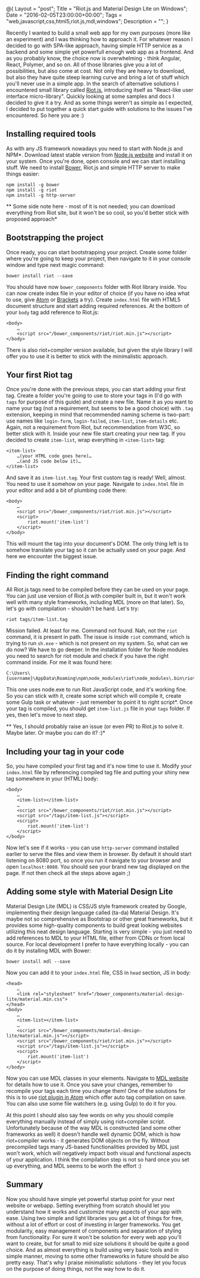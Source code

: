 @{
    Layout = "post";
    Title = "Riot.js and Material Design Lite on Windows";
    Date = "2016-02-05T23:00:00+00:00";
    Tags = "web,javascript,css,html5,riot.js,mdl,windows";
    Description = "";
}

Recently I wanted to build a small web app for my own purposes (more like an experiment) and I was thinking how to approach it. For whatever reason I decided to go with SPA-like approach, having simple HTTP service as a backend and some simple yet powerfull enough web app as a frontend. And as you probably know, the choice now is overwhelming - think Angular, React, Polymer, and so on. All of those libraries give you a lot of possibilities, but also come at cost. Not only they are heavy to download, but also they have quite steep learning curve and bring a lot of stuff which you'll never use in a simple app. In the search of alternative solutions I encountered small library called [Riot.js](http://riotjs.com/), introducing itself as "React-like user interface micro-library". Quickly looking at some samples and docs I decided to give it a try. And as some things weren't as simple as I expected, I decided to put together a quick start guide with solutions to the issues I've encountered. So here you are :)

<!--more-->

## Installing required tools

As with any JS framework nowadays you need to start with Node.js and NPM*. Download latest stable version from [Node.js website](https://nodejs.org/) and install it on your system. Once you're done, open console and we can start installing stuff. We need to install [Bower](http://bower.io/), Riot.js and simple HTTP server to make things easier:
```
npm install -g bower
npm install -g riot
npm install -g http-server
```
** Some side note here - most of it is not needed; you can download everything from Riot site, but it won't be so cool, so you'd better stick with proposed approach*

## Bootstrapping the project

Once ready, you can start bootstrapping your project. Create some folder where you're going to keep your project, then navigate to it in your console window and type next magic command:
```
bower install riot --save
```
You should have now `bower_components` folder with Riot library inside. You can now create index file in your editor of choice (if you have no idea what to use, give [Atom](https://atom.io/) or [Brackets](http://brackets.io/) a try). Create `index.html` file with HTML5 document structure and start adding required references. At the bottom of your `body` tag add reference to Riot.js:
```
<body>
	…
	<script src="/bower_components/riot/riot.min.js"></script>
</body>
```
There is also riot+compiler version available, but given the style library I will offer you to use it is better to stick with the minimalistic approach.

## Your first Riot tag

Once you're done with the previous steps, you can start adding your first tag. Create a folder you're going to use to store your tags in (I'd go with `tags` for purpose of this guide) and create a new file. Name it as you want to name your tag (not a requirement, but seems to be a good choice) with `.tag` extension, keeping in mind that recommended naming scheme is two-part: use names like `login-form`, `login-failed`, `item-list`, `item-details` etc. Again, not a requirement from Riot, but recommendation from W3C, so better stick with it.
Inside your new file start creating your new tag. If you decided to create `item-list`, wrap everything in `<item-list>` tag:
```
<item-list>
	…(your HTML code goes here)…
	…(and JS code below it)…
</item-list>
```
And save it as `item-list.tag`. Your first custom tag is ready! Well, almost. You need to use it somehow on your page. Navigate to `index.html` file in your editor and add a bit of plumbing code there:
```
<body>
	…
	<script src="/bower_components/riot/riot.min.js"></script>
	<script>
		riot.mount('item-list')
	</script>
</body>
```
This will mount the tag into your document's DOM. The only thing left is to somehow translate your tag so it can be actually used on your page. And here we encounter the biggest issue.

## Finding the right command

All Riot.js tags need to be compiled before they can be used on your page. You can just use version of Riot.js with compiler built in, but it won't work well with many style frameworks, including MDL (more on that later). So, let's go with compilation - shouldn't be hard. Let's try:
```
riot tags/item-list.tag
```
Mission failed. At least for me. Command not found. Nah, not the `riot` command, it is present in path. The issue is inside `riot` command, which is trying to run `sh.exe` - which is not present on my system. So, what can we do now? We have to go deeper. In the installation folder for Node modules you need to search for riot module and check if you have the right command inside. For me it was found here:
```
C:\Users\{username}\AppData\Roaming\npm\node_modules\riot\node_modules\.bin\riot.cmd
```
This one uses node.exe to run Riot JavaScript code, and it's working fine. So you can stick with it, create some script which will compile it, create some Gulp task or whatever - just remember to point it to right script*. Once your tag is compiled, you should get `item-list.js` file in your `tags` folder. If yes, then let's move to next step.

** Yes, I should probably raise an issue (or even PR) to Riot.js to solve it. Maybe later. Or maybe you can do it? :)*

## Including your tag in your code

So, you have compiled your first tag and it's now time to use it. Modify your `index.html` file by referencing compiled tag file and putting your shiny new tag somewhere in your (HTML) body:
```
<body>
	…
	<item-list></item-list>
	…
	<script src="/bower_components/riot/riot.min.js"></script>
	<script src="/tags/item-list.js"></script>
	<script>
		riot.mount('item-list')
	</script>
</body>
```
Now let's see if it works - you can use `http-server` command installed earlier to serve the files and view them in browser. By default it should start listening on 8080 port, so once you run it navigate to your browser and open `localhost:8080`. You should see your brand new tag displayed on the page. If not then check all the steps above again ;)

## Adding some style with Material Design Lite

Material Design Lite (MDL) is CSS/JS style framework created by Google, implementing their design language called (ta-da) Material Design. It's maybe not so comprehensive as Bootstrap or other great frameworks, but it provides some high-quality components to build great looking websites utilizing this neat design language. Starting is very simple - you just need to add references to MDL to your HTML file, either from CDNs or from local source. For local development I prefer to have everything locally - you can do it by installing MDL with Bower:
```
bower install mdl --save
```
Now you can add it to your `index.html` file, CSS in `head` section, JS in body:
```
<head>
	…
	<link rel="stylesheet" href="/bower_components/material-design-lite/material.min.css">
</head>
<body>
	…
	<item-list></item-list>
	…
	<script src="/bower_components/material-design-lite/material.min.js"></script>
	<script src="/bower_components/riot/riot.min.js"></script>
	<script src="/tags/item-list.js"></script>
	<script>
		riot.mount('item-list')
	</script>
</body>
```
Now you can use MDL classes in your elements. Navigate to [MDL website](https://www.getmdl.io/) for details how to use it. Once you save your changes, remember to recompile your tags each time you change them! One of the solutions for this is to use [riot plugin in Atom](https://github.com/jumilla/atom-riot) which offer auto tag compilation on save. You can also use some file watchers (e.g. using Gulp) to do it for you.

At this point I should also say few words on why you should compile everything manually instead of simply using riot+compiler script. Unfortunately because of the way MDL is constructed (and some other frameworks as well) it doesn't handle well dynamic DOM, which is how riot+compiler works - it generates DOM objects on the fly. Without precompiled tags many JS-based functionalities provided by MDL just won't work, which will negatively impact both visual and functional aspects of your application. I think the compilation step is not so hard once you set up everything, and MDL seems to be worth the effort :)

## Summary

Now you should have simple yet powerful startup point for your next website or webapp. Setting everything from scratch should let you understand how it works and customize many aspects of your app with ease.
Using two simple and light libraries you get a lot of things for free, without a lot of effort or cost of investing in larger frameworks. You get modularity, easy management of components and separation of styling from functionality. For sure it won't be solution for every web app you'll want to create, but for small to mid size solutions it should be quite a good choice. And as almost everything is build using very basic tools and in simple manner, moving to some other frameworks in future should be also pretty easy. That's why I praise minimalistic solutions - they let you focus on the purpose of doing things, not the way how to do it.